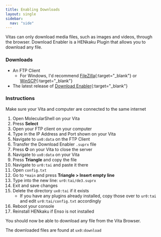 ```yaml
---
title: Enabling Downloads
layout: single
sidebar:
  nav: "side"
---
```


Vitas can only download media files, such as images and videos, through the browser. Download Enabler is a HENkaku Plugin that allows you to download any file.

### Downloads
- An FTP Client
	- For Windows, I'd recommend [FileZilla](https://filezilla-project.org/){:target="_blank"} or [WinSCP](https://winscp.net/eng/download.php){:target="_blank"}
- The latest release of [Download Enabler](https://github.com/TheOfficialFloW/DownloadEnabler/releases/latest){:target="_blank"}

### Instructions
Make sure your Vita and computer are connected to the same internet

1. Open MolecularShell on your Vita
2. Press **Select**
3. Open your FTP client on your computer
4. Type in the IP Address and Port shown on your Vita
5. Navigate to `ux0:data` on the FTP Client
6. Transfer the Download Enabler `.suprx` file
8. Press **O** on your Vita to close the server
9. Navigate to `ux0:data` on your Vita
10. Press **Triangle** and copy the file
11. Navigate to `ur0:tai` and paste it there
12. Open `config.txt`
13. Go to `*main` and press **Triangle > Insert empty line**
14. Type into the new line: `ur0:tai/de3.suprx`
15. Exit and save changes
16. Delete the directory `ux0:tai` if it exists
	- If you have any plugins already installed, copy those over to `ur0:tai` and edit `ur0:tai/config.txt` accordingly
17. Reboot your console
18. Reinstall HENkaku if Enso is not installed

You should now be able to download any file from the Vita Browser.

The downloaded files are found at `ux0:download`
